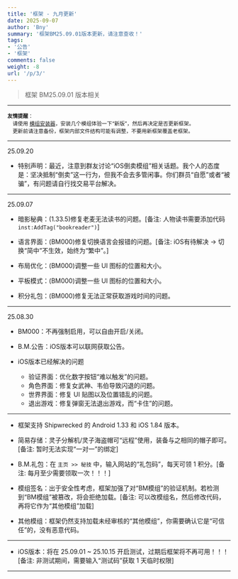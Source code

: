 ```yaml
---
title: '框架 - 九月更新'
date: 2025-09-07
author: 'Bny'
summary: '框架BM25.09.01版本更新，请注意查收！'
tags:
- '公告'
- '框架'
comments: false
weight: -8
url: '/p/3/'
---
```


> 框架 BM25.09.01 版本相关

---

<small> **友情提醒**：<br>　请使用 [模组安装器](app/imod/)，安装几个模组体验一下“新版”，然后再决定是否更新框架。<br>　更新前请注意备份，框架内部文件结构可能有调整，不要用新框架覆盖老框架。</small>  


---

25.09.20

- 特别声明：最近，注意到群友讨论“iOS倒卖模组”相关话题。我个人的态度是：坚决抵制“倒卖”这一行为，但我不会去多管闲事。你们群员“自愿”或者“被骗”，有问题请自行找交易平台解决。

---

25.09.07

- 暗影秘典：(1.33.5)修复老麦无法读书的问题。[备注: 人物读书需要添加代码 `inst:AddTag("bookreader")`]  

- 语言界面：(BM000)修复切换语言会报错的问题。[备注: iOS有待解决 → 切换“简中”不生效，始终为“繁中”。]  

- 布局优化：(BM000)调整一些 UI 图标的位置和大小。  

- 平板模式：(BM000)调整一些 UI 图标的位置和大小。  

- 积分礼包：(BM000)修复无法正常获取游戏时间的问题。  

---


25.08.30

- BM000：不再强制启用，可以自由开启/关闭。

- B.M.公告：iOS版本可以联网获取公告。

- iOS版本已经解决的问题
  - 验证界面：优化数字按钮“难以触发”的问题。
  - 角色界面：修复女武神、韦伯导致闪退的问题。
  - 世界界面：修复 UI 贴图以及位置错乱的问题。
  - 退出游戏：修复弹窗无法退出游戏，而“卡住”的问题。


---

- 框架支持 Shipwrecked 的 Android 1.33 和 iOS 1.84 版本。  

- 简易存储：灵子分解机/灵子海盗帽可“远程”使用，装备与之相同的帽子即可。[备注: 暂时无法实现“一对一”的绑定]  

- B.M.礼包：在 `主页 >> 秘技` 中，输入网站的“礼包码”，每天可领 1 积分。[备注: 每月至少需要领取一次！！！]  

- 模组签名：出于安全性考虑，框架加强了对“BM模组”的验证机制。若检测到“BM模组”被篡改，将会拒绝加载。[备注: 可以改模组名，然后修改代码，再将它作为“其他模组”加载]  

- 其他模组：框架仍然支持加载未经审核的“其他模组”，你需要确认它是“可信任”的，没有恶意代码。  

---

- iOS版本：将在 25.09.01 ~ 25.10.15 开启测试，过期后框架将不再可用！！！[备注: 非测试期间，需要输入“测试码”获取 1 天临时权限]

---













